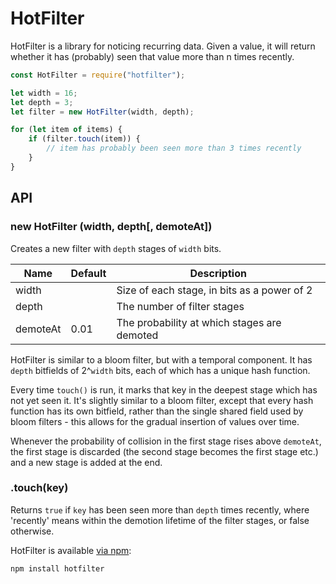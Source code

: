 HotFilter
=========

HotFilter is a library for noticing recurring data. Given a value, it will
return whether it has (probably) seen that value more than n times recently.

```javascript
const HotFilter = require("hotfilter");

let width = 16;
let depth = 3;
let filter = new HotFilter(width, depth);

for (let item of items) {
    if (filter.touch(item)) {
        // item has probably been seen more than 3 times recently
    }
}
```

## API

### new HotFilter (width, depth[, demoteAt])

Creates a new filter with `depth` stages of `width` bits.

| Name     | Default | Description                                 |
| -------- | ------- | ------------------------------------------- |
| width    |         | Size of each stage, in bits as a power of 2 |
| depth    |         | The number of filter stages                 |
| demoteAt | 0.01    | The probability at which stages are demoted |

HotFilter is similar to a bloom filter, but with a temporal component. It has
`depth` bitfields of 2^`width` bits, each of which has a unique hash function.

Every time `touch()` is run, it marks that key in the deepest stage which has
not yet seen it. It's slightly similar to a bloom filter, except that every
hash function has its own bitfield, rather than the single shared field used by
bloom filters - this allows for the gradual insertion of values over time.

Whenever the probability of collision in the first stage rises above
`demoteAt`, the first stage is discarded (the second stage becomes the first
stage etc.) and a new stage is added at the end.

### .touch(key)

Returns `true` if `key` has been seen more than `depth` times recently, where
'recently' means within the demotion lifetime of the filter stages, or false
otherwise.

HotFilter is available [via npm](https://www.npmjs.com/package/hotfilter):
```bash
npm install hotfilter
```

